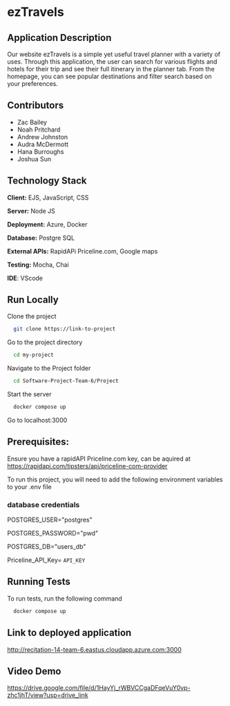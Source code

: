 

# ezTravels

## Application Description
Our website ezTravels is a simple yet useful travel planner with a variety of uses.  Through this application, the user can search for various flights and hotels for their trip and see their full itinerary in the planner tab. From the homepage, you can see popular destinations and filter search based on your preferences.  

## Contributors
- Zac Bailey
- Noah Pritchard
- Andrew Johnston
- Audra McDermott
- Hana Burroughs
- Joshua Sun
  
## Technology Stack

**Client:** EJS, JavaScript, CSS

**Server:** Node JS

**Deployment:** Azure, Docker

**Database:** Postgre SQL

**External APIs:** RapidAPi Priceline.com, Google maps

**Testing:** Mocha, Chai

**IDE**: VScode

## Run Locally

Clone the project

```bash
  git clone https://link-to-project
```

Go to the project directory

```bash
  cd my-project
```
Navigate to the Project folder
```bash
  cd Software-Project-Team-6/Project
```

Start the server
```bash
  docker compose up
```
Go to localhost:3000

## Prerequisites:
Ensure you have a rapidAPI Priceline.com key, can be aquired at https://rapidapi.com/tipsters/api/priceline-com-provider

To run this project, you will need to add the following environment variables to your .env file

### database credentials

POSTGRES_USER="postgres"

POSTGRES_PASSWORD="pwd"

POSTGRES_DB="users_db"

Priceline_API_Key= `API_KEY`
## Running Tests

To run tests, run the following command

```bash
  docker compose up
```

## Link to deployed application

http://recitation-14-team-6.eastus.cloudapp.azure.com:3000

## Video Demo

https://drive.google.com/file/d/1HayYj_rWBVCCgaDFqeVuY0vp-zhc1jhT/view?usp=drive_link

